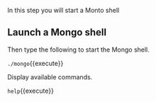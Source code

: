 In this step you will start a Monto shell

## Launch a Mongo shell

Then type the following to start the Mongo shell.

`./mongo`{{execute}}

Display available commands.

`help`{{execute}}